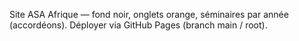 Site ASA Afrique — fond noir, onglets orange, séminaires par année (accordéons). Déployer via GitHub Pages (branch main / root).